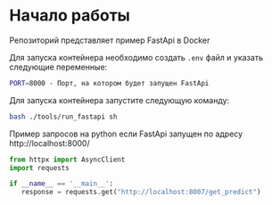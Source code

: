 # Начало работы

Репозиторий представляет пример FastApi в Docker

Для запуска контейнера необходимо создать `.env` файл и указать следующие переменные:

```sh
PORT=8000 - Порт, на котором будет запущен FastApi
````

Для запуска контейнера запустите следующую команду:
```sh
bash ./tools/run_fastapi sh
```

Пример запросов на python если FastApi запущен по адресу http://localhost:8000/
```python
from httpx import AsyncClient
import requests

if __name__ == '__main__':
   response = requests.get("http://localhost:8007/get_predict")
```

